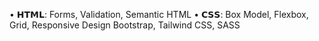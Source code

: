 • 𝗛𝗧𝗠𝗟: Forms, Validation, Semantic HTML
• 𝗖𝗦𝗦: Box Model, Flexbox, Grid, Responsive Design
Bootstrap, Tailwind CSS, SASS